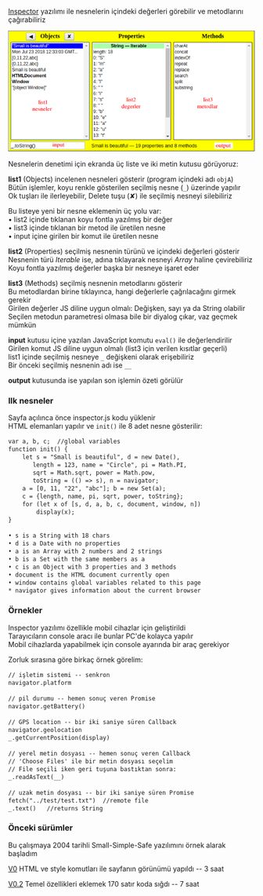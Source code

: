 [Inspector](inspector.html) 
yazılımı ile nesnelerin içindeki değerleri görebilir ve metodlarını çağırabiliriz

![resim](evolve/screen%20V1.4.png)

Nesnelerin denetimi için ekranda üç liste ve iki metin kutusu görüyoruz:

**list1** (Objects) incelenen nesneleri gösterir (program içindeki adı `objA`) <br>
Bütün işlemler, koyu renkle gösterilen seçilmiş nesne (`_`) üzerinde yapılır <br>
Ok tuşları ile ilerleyebilir, Delete tuşu (✘) ile seçilmiş nesneyi silebiliriz

Bu listeye yeni bir nesne eklemenin üç yolu var: <br>
• list2 içinde tıklanan koyu fontla yazılmış bir değer <br>
• list3 içinde tıklanan bir metod ile üretilen nesne <br>
• input içine girilen bir komut ile üretilen nesne

**list2** (Properties) seçilmiş nesnenin türünü ve içindeki değerleri gösterir <br>
Nesnenin türü _Iterable_ ise, adına tıklayarak nesneyi _Array_ haline çevirebiliriz <br>
Koyu fontla yazılmış değerler başka bir nesneye işaret eder

**list3** (Methods) seçilmiş nesnenin metodlarını gösterir <br>
Bu metodlardan birine tıklayınca, hangi değerlerle çağrılacağını girmek gerekir <br>
Girilen değerler JS diline uygun olmalı: Değişken, sayı ya da String olabilir <br>
Seçilen metodun parametresi olmasa bile bir diyalog çıkar, vaz geçmek mümkün
 
**input** kutusu içine yazılan JavaScript komutu `eval()` ile değerlendirilir <br>
Girilen komut JS diline uygun olmalı (list3 için verilen kısıtlar geçerli) <br>
list1 içinde seçilmiş nesneye `_` değişkeni olarak erişebiliriz <br>
Bir önceki seçilmiş nesnenin adı ise `__`

**output** kutusunda ise yapılan son işlemin özeti görülür


### Ilk nesneler
Sayfa açılınca önce inspector.js kodu yüklenir <br>
HTML elemanları yapılır ve `init()` ile 8 adet nesne gösterilir:
```
var a, b, c;  //global variables
function init() {
    let s = "Small is beautiful", d = new Date(),
       length = 123, name = "Circle", pi = Math.PI, 
       sqrt = Math.sqrt, power = Math.pow, 
       toString = (() => s), n = navigator;
    a = [0, 11, "22", "abc"]; b = new Set(a);
    c = {length, name, pi, sqrt, power, toString};
    for (let x of [s, d, a, b, c, document, window, n]) 
        display(x);
}

• s is a String with 18 chars 
• d is a Date with no properties
• a is an Array with 2 numbers and 2 strings 
• b is a Set with the same members as a 
• c is an Object with 3 properties and 3 methods 
• document is the HTML document currently open 
• window contains global variables related to this page
* navigator gives information about the current browser
```

### Örnekler
Inspector yazılımı özellikle mobil cihazlar için geliştirildi <br>
Tarayıcıların console aracı ile bunlar PC'de kolayca yapılır <br>
Mobil cihazlarda yapabilmek için console ayarında bir araç gerekiyor

Zorluk sırasına göre birkaç örnek görelim:
```
// işletim sistemi -- senkron
navigator.platform

// pil durumu -- hemen sonuç veren Promise
navigator.getBattery()

// GPS location -- bir iki saniye süren Callback
navigator.geolocation
_.getCurrentPosition(display)

// yerel metin dosyası -- hemen sonuç veren Callback
// 'Choose Files' ile bir metin dosyası seçelim
// File seçili iken geri tuşuna bastıktan sonra:
_.readAsText(__)

// uzak metin dosyası -- bir iki saniye süren Promise
fetch("../test/test.txt")  //remote file
_.text()   //returns String
```

### Önceki sürümler
Bu çalışmaya 2004 tarihli Small-Simple-Safe yazılımını örnek alarak başladım

[V0](evolve/SSS%20V0.html) HTML ve style komutları ile sayfanın görünümü yapıldı -- 3 saat

[V0.2](evolve/inspector%20V0.2.html) Temel özellikleri eklemek 170 satır koda sığdı -- 7 saat


